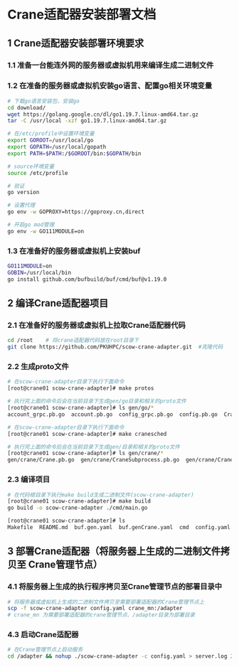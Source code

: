 # **Crane适配器安装部署文档**


## **1 Crane适配器安装部署环境要求**

### **1.1 准备一台能连外网的服务器或虚拟机用来编译生成二进制文件**
### **1.2 在准备的服务器或虚拟机安装go语言、配置go相关环境变量**

```bash
# 下载go语言安装包，安装go
cd download/
wget https://golang.google.cn/dl/go1.19.7.linux-amd64.tar.gz
tar -C /usr/local -xzf go1.19.7.linux-amd64.tar.gz

# 在/etc/profile中设置环境变量
export GOROOT=/usr/local/go
export GOPATH=/usr/local/gopath
export PATH=$PATH:/$GOROOT/bin:$GOPATH/bin

# source环境变量
source /etc/profile

# 验证
go version

# 设置代理
go env -w GOPROXY=https://goproxy.cn,direct

# 开启go mod管理
go env -w GO111MODULE=on
```

### **1.3 在准备好的服务器或虚拟机上安装buf**
```bash
GO111MODULE=on
GOBIN=/usr/local/bin
go install github.com/bufbuild/buf/cmd/buf@v1.19.0
```

## **2 编译Crane适配器项目**

### **2.1 在准备好的服务器或虚拟机上拉取Crane适配器代码**
```bash
cd /root    # 将crane适配器代码放在root目录下
git clone https://github.com/PKUHPC/scow-crane-adapter.git  #克隆代码
```


### **2.2 生成proto文件**
```bash
# 在scow-crane-adapter目录下执行下面命令
[root@crane01 scow-crane-adapter]# make protos

# 执行完上面的命令后会在当前目录下生成gen/go目录和相关的proto文件
[root@crane01 scow-crane-adapter]# ls gen/go/*
account_grpc.pb.go  account.pb.go  config_grpc.pb.go  config.pb.go  Crane_grpc.pb.go  Crane.pb.go  CraneSubprocess.pb.go  job_grpc.pb.go  job.pb.go  PublicDefs.pb.go  user_grpc.pb.go  user.pb.go

# 在scow-crane-adapter目录下执行下面命令
[root@crane01 scow-crane-adapter]# make cranesched

# 执行完上面的命令后会在当前目录下生成gen/目录和相关的proto文件
[root@crane01 scow-crane-adapter]# ls gen/crane/*
gen/crane/Crane.pb.go  gen/crane/CraneSubprocess.pb.go  gen/crane/Crane_grpc.pb.go  gen/crane/PublicDefs.pb.go
```

### **2.3 编译项目**
```bash
# 在代码根目录下执行make build生成二进制文件(scow-crane-adapter)
[root@crane01 scow-crane-adapter]# make build 
go build -o scow-crane-adapter ./cmd/main.go

[root@crane01 scow-crane-adapter]# ls
Makefile  README.md  buf.gen.yaml  buf.genCrane.yaml  cmd  config.yaml  docs  gen  go.mod  go.sum  pkg  protos  scow-crane-adapter  server.log  tests
```

## **3 部署Crane适配器（将服务器上生成的二进制文件拷贝至 Crane管理节点）**
### **4.1 将服务器上生成的执行程序拷贝至Crane管理节点的部署目录中**
```bash
# 将服务器或虚拟机上生成的二进制文件拷贝至需要部署适配器的Crane管理节点上
scp -f scow-crane-adapter config.yaml crane_mn:/adapter     
# crane_mn 为需要部署适配器的crane管理节点、/adapter目录为部署目录
```

### **4.3 启动Crane适配器**
```bash
# 在Crane管理节点上启动服务
cd /adapter && nohup ./scow-crane-adapter -c config.yaml > server.log 2>&1 &
```

